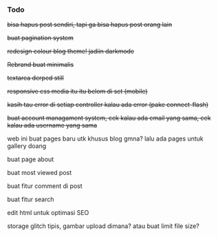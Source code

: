 ### Todo

~~bisa hapus post sendiri, tapi ga bisa hapus post orang lain~~

~~buat pagination system~~

~~redesign colour blog theme! jadiin darkmode~~

~~Rebrand buat minimalis~~

~~textarea derped still~~

~~responsive css media itu itu belom di set (mobile)~~

~~kasih tau error di setiap controller kalau ada error (pake connect-flash)~~

~~buat account managament system, cek kalau ada email yang sama,
cek kalau ada username yang sama~~

web ini buat pages baru utk khusus blog gmna?
lalu ada pages untuk gallery doang

buat page about

buat most viewed post

buat fitur comment di post

buat fitur search

edit html untuk optimasi SEO

storage glitch tipis, gambar upload dimana? atau buat limit file size?